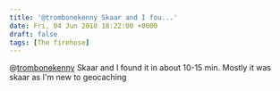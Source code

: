 ```yaml
---
title: '@trombonekenny Skaar and I fou...'
date: Fri, 04 Jun 2010 18:22:00 +0000
draft: false
tags: [The firehose]
---
```


@[trombonekenny](http://twitter.com/trombonekenny) Skaar and I found it in about 10-15 min. Mostly it was skaar as I'm new to geocaching